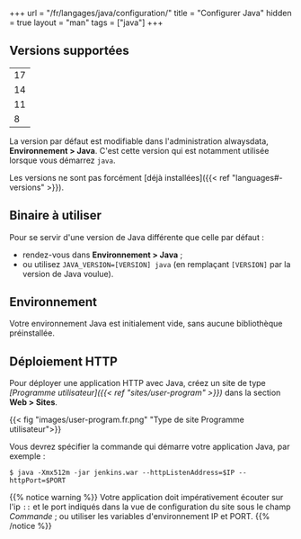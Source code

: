 +++
url = "/fr/langages/java/configuration/"
title = "Configurer Java"
hidden = true
layout = "man"
tags = ["java"]
+++

## Versions supportées

| |
|----|
| 17 |
| 14 |
| 11 |
| 8  |

La version par défaut est modifiable dans l'administration alwaysdata, **Environnement > Java**. C'est cette version qui est notamment utilisée lorsque vous démarrez `java`.

Les versions ne sont pas forcément [déjà installées]({{< ref "languages#-versions" >}}).

## Binaire à utiliser

Pour se servir d'une version de Java différente que celle par défaut :

- rendez-vous dans **Environnement > Java** ;
- ou utilisez `JAVA_VERSION=[VERSION] java` (en remplaçant `[VERSION]` par la version de Java voulue).

## Environnement

Votre environnement Java est initialement vide, sans aucune bibliothèque préinstallée.

## Déploiement HTTP

Pour déployer une application HTTP avec Java, créez un site de type *[Programme utilisateur]({{< ref "sites/user-program" >}})* dans la section **Web > Sites**. 

{{< fig "images/user-program.fr.png" "Type de site Programme utilisateur">}}

Vous devrez spécifier la commande qui démarre votre application Java, par exemple :

```
$ java -Xmx512m -jar jenkins.war --httpListenAddress=$IP --httpPort=$PORT
```

{{% notice warning %}}
Votre application doit impérativement écouter sur l'ip `::` et le port indiqués dans la vue de configuration du site sous le champ *Commande* ; ou utiliser les variables d'environnement IP et PORT.
{{% /notice %}}
